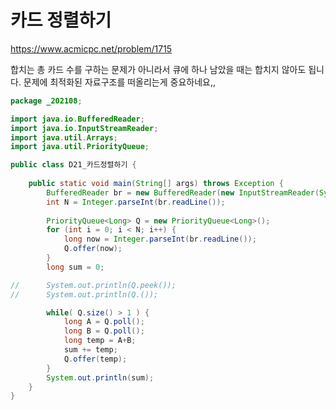 # 카드 정렬하기
https://www.acmicpc.net/problem/1715

합치는 총 카드 수를 구하는 문제가 아니라서 큐에 하나 남았을 때는 합치지 않아도 됩니다.
문제에 최적화된 자료구조를 떠올리는게 중요하네요,,

```java
package _202108;

import java.io.BufferedReader;
import java.io.InputStreamReader;
import java.util.Arrays;
import java.util.PriorityQueue;

public class D21_카드정렬하기 {
	
	public static void main(String[] args) throws Exception {
		BufferedReader br = new BufferedReader(new InputStreamReader(System.in));
		int N = Integer.parseInt(br.readLine());
		
		PriorityQueue<Long> Q = new PriorityQueue<Long>();
		for (int i = 0; i < N; i++) {
			long now = Integer.parseInt(br.readLine());
			Q.offer(now);
		}
		long sum = 0;

//		System.out.println(Q.peek());
//		System.out.println(Q.());

		while( Q.size() > 1 ) {
			long A = Q.poll();
			long B = Q.poll();
			long temp = A+B;
			sum += temp;
			Q.offer(temp);
		}
		System.out.println(sum);
	}
}


```